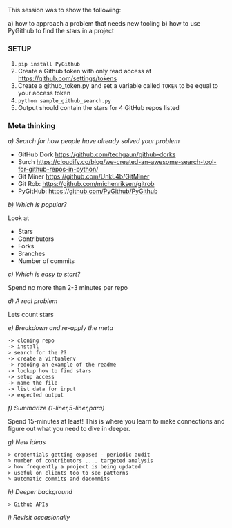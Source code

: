 This session was to show the following:

a) how to approach a problem that needs new tooling
b) how to use PyGithub to find the stars in a project

### SETUP

1. `pip install PyGithub`
2. Create a Github token with only read access at  https://github.com/settings/tokens 
3. Create a github_token.py and set a variable called `TOKEN` to be equal to your access token
4. `python sample_github_search.py`
5. Output should contain the stars for 4 GitHub repos listed

### Meta thinking

_a) Search for how people have already solved your problem_
* GitHub Dork    https://github.com/techgaun/github-dorks
* Surch https://cloudify.co/blog/we-created-an-awesome-search-tool-for-github-repos-in-python/
* Git Miner https://github.com/UnkL4b/GitMiner
* Git Rob: https://github.com/michenriksen/gitrob
* PyGitHub: https://github.com/PyGithub/PyGithub

_b) Which is popular?_

Look at
* Stars
* Contributors
* Forks
* Branches
* Number of commits

_c) Which is easy to start?_

Spend no more than 2-3 minutes per repo

_d) A real problem_

Lets count stars

_e) Breakdown and re-apply the meta_ 

    -> cloning repo
    -> install
    > search for the ??
    -> create a virtualenv
    -> redoing an example of the readme
    -> lookup how to find stars
    -> setup access 
    -> name the file 
    -> list data for input
    -> expected output 

_f) Summarize (1-liner,5-liner,para)_

Spend 15-minutes at least! This is where you learn to make connections and figure out what you need to dive in deeper.

_g) New ideas_

    > credentials getting exposed - periodic audit
    > number of contributors .... targeted analysis
    > how frequently a project is being updated 
    > useful on clients too to see patterns
    > automatic commits and decommits 

_h) Deeper background_

    > Github APIs

_i) Revisit occasionally_
